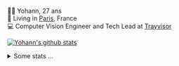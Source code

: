 <p>
  👨🏻 <bold>Yohann</bold>, 27 ans<br/>
  💼 Living in <a href="https://www.google.com/maps?q=paris">Paris</a>, France<br/>
  💻 Computer Vision Engineer and Tech Lead at <a href="https://trayvisor.com/">Trayvisor</a><br/>
</p>

<a href="https://github.com/anuraghazra/github-readme-stats"><img align="center" src="https://github-readme-stats-go94hl40s-yohann84l.vercel.app//api?username=yohann84L&show_icons=true&include_all_commits=true" alt="Yohann's github stats" /> </a>


<details>
  <summary>Some stats ...</summary><br/>
  

<!--START_SECTION:waka-->
![Code Time](http://img.shields.io/badge/Code%20Time-1%2C174%20hrs%203%20mins-blue)

![Profile Views](http://img.shields.io/badge/Profile%20Views-0-blue)

**🐱 My GitHub Data** 

> 📦 440.9 kB Used in GitHub's Storage 
 > 
> 🏆 1,373 Contributions in the Year 2024
 > 
> 🚫 Not Opted to Hire
 > 
> 📜 26 Public Repositories 
 > 
> 🔑 21 Private Repositories 
 > 
**I'm an Early 🐤** 

```text
🌞 Morning                17581 commits       ████████░░░░░░░░░░░░░░░░░   31.05 % 
🌆 Daytime                32162 commits       ██████████████░░░░░░░░░░░   56.80 % 
🌃 Evening                6743 commits        ███░░░░░░░░░░░░░░░░░░░░░░   11.91 % 
🌙 Night                  142 commits         ░░░░░░░░░░░░░░░░░░░░░░░░░   00.25 % 
```
📅 **I'm Most Productive on Wednesday** 

```text
Monday                   10444 commits       █████░░░░░░░░░░░░░░░░░░░░   18.44 % 
Tuesday                  10549 commits       █████░░░░░░░░░░░░░░░░░░░░   18.63 % 
Wednesday                12119 commits       █████░░░░░░░░░░░░░░░░░░░░   21.40 % 
Thursday                 11578 commits       █████░░░░░░░░░░░░░░░░░░░░   20.45 % 
Friday                   10860 commits       █████░░░░░░░░░░░░░░░░░░░░   19.18 % 
Saturday                 363 commits         ░░░░░░░░░░░░░░░░░░░░░░░░░   00.64 % 
Sunday                   715 commits         ░░░░░░░░░░░░░░░░░░░░░░░░░   01.26 % 
```


📊 **This Week I Spent My Time On** 

```text
🕑︎ Time Zone: Europe/Paris

💬 Programming Languages: 
JavaScript               2 hrs 23 mins       ████████████░░░░░░░░░░░░░   47.79 % 
Python                   1 hr 12 mins        ██████░░░░░░░░░░░░░░░░░░░   24.19 % 
Markdown                 54 mins             █████░░░░░░░░░░░░░░░░░░░░   18.05 % 
TypeScript               13 mins             █░░░░░░░░░░░░░░░░░░░░░░░░   04.50 % 
Bash                     8 mins              █░░░░░░░░░░░░░░░░░░░░░░░░   02.90 % 

🔥 Editors: 
VS Code                  5 hrs               █████████████████████████   100.00 % 

💻 Operating System: 
Mac                      5 hrs               █████████████████████████   100.00 % 
```

**I Mostly Code in Python** 

```text
Python                   27 repos            ██████████████░░░░░░░░░░░   55.10 % 
Jupyter Notebook         4 repos             ██░░░░░░░░░░░░░░░░░░░░░░░   08.16 % 
JavaScript               3 repos             ██░░░░░░░░░░░░░░░░░░░░░░░   06.12 % 
HTML                     2 repos             █░░░░░░░░░░░░░░░░░░░░░░░░   04.08 % 
Shell                    1 repo              █░░░░░░░░░░░░░░░░░░░░░░░░   02.04 % 
```




 Last Updated on 19/12/2024 00:39:02 UTC
<!--END_SECTION:waka-->
